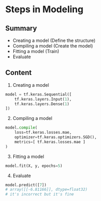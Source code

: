 # Steps in Modeling

## Summary

- Creating a model (Define the structure)
- Compiling a model (Create the model)
- Fitting a model (Train)
- Evaluate

## Content

1. Creating a model

```python
model = tf.keras.Sequential([
    tf.keras.layers.Input(1),
    tf.keras.layers.Dense(1)
])
```

2. Compiling a model

```python
model.compile(
    loss=tf.keras.losses.mae,
    optimizer=tf.keras.optimizers.SGD(),
    metrics=[ tf.keras.losses.mae ]
)
```

3. Fitting a model

```python
model.fit(X, y, epochs=5)
```

4. Evaluate

```python
model.predict([7])
# array([[-6.81166]], dtype=float32)
# it's incorrect but it's fine
```
